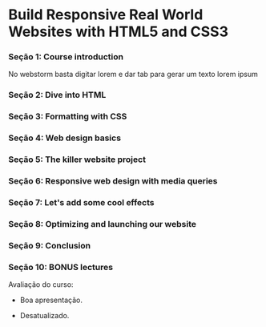 # Build Responsive Real World Websites with HTML5 and CSS3

### Seção 1: Course introduction
No webstorm basta digitar lorem e dar tab para gerar um texto lorem ipsum
### Seção 2: Dive into HTML

### Seção 3: Formatting with CSS

### Seção 4: Web design basics

### Seção 5: The killer website project

### Seção 6: Responsive web design with media queries

### Seção 7: Let's add some cool effects

### Seção 8: Optimizing and launching our website

### Seção 9: Conclusion

### Seção 10: BONUS lectures

Avaliação do curso:
+ Boa apresentação.
- Desatualizado.


